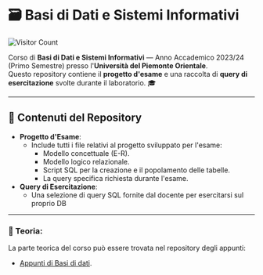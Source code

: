 # 🗃️ **Basi di Dati e Sistemi Informativi**  

![Visitor Count](https://hits.seeyoufarm.com/api/count/incr/badge.svg?url=https://github.com/AlessandroZappatore/UNIUPO_BASI_DI_DATI&count_bg=%2379C83D&title_bg=%23555555&icon=github.svg&icon_color=%23E7E7E7&title=visitors&edge_flat=false)

Corso di **Basi di Dati e Sistemi Informativi** — Anno Accademico 2023/24 (Primo Semestre) presso l'**Università del Piemonte Orientale**.  
Questo repository contiene il **progetto d'esame** e una raccolta di **query di esercitazione** svolte durante il laboratorio. 🎓

---

## 📘 **Contenuti del Repository**  
- **Progetto d'Esame**:  
  - Include tutti i file relativi al progetto sviluppato per l'esame:  
    - Modello concettuale (E-R).  
    - Modello logico relazionale.  
    - Script SQL per la creazione e il popolamento delle tabelle.  
    - La query specifica richiesta durante l'esame.  
- **Query di Esercitazione**:  
  - Una selezione di query SQL fornite dal docente per esercitarsi sul proprio DB

---

### 📜 Teoria:  
La parte teorica del corso può essere trovata nel repository degli appunti:  
- [Appunti di Basi di dati](https://github.com/AlessandroZappatore/UNIUPO_APPUNTI/tree/0aa64fff66bb10768d1e4fb72abba83051e06883/SECONDO%20ANNO/Basi_di_dati).
